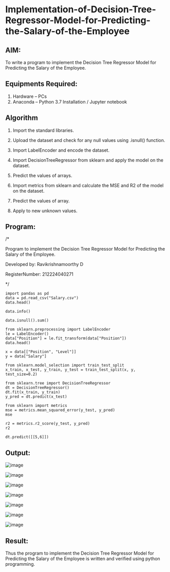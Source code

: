 # Implementation-of-Decision-Tree-Regressor-Model-for-Predicting-the-Salary-of-the-Employee

## AIM:
To write a program to implement the Decision Tree Regressor Model for Predicting the Salary of the Employee.

## Equipments Required:
1. Hardware – PCs
2. Anaconda – Python 3.7 Installation / Jupyter notebook

## Algorithm

1. Import the standard libraries.

2. Upload the dataset and check for any null values using .isnull() function.

3. Import LabelEncoder and encode the dataset.

4. Import DecisionTreeRegressor from sklearn and apply the model on the dataset.

5. Predict the values of arrays.

6. Import metrics from sklearn and calculate the MSE and R2 of the model on the dataset.

7. Predict the values of array.

8. Apply to new unknown values. 

## Program:

/*

Program to implement the Decision Tree Regressor Model for Predicting the Salary of the Employee.

Developed by: Ravikrishnamoorthy D

RegisterNumber: 212224040271

*/
```
import pandas as pd
data = pd.read_csv("Salary.csv")
data.head()

data.info()

data.isnull().sum()

from sklearn.preprocessing import LabelEncoder
le = LabelEncoder()
data["Position"] = le.fit_transform(data["Position"])
data.head()

x = data[["Position", "Level"]]
y = data["Salary"]

from sklearn.model_selection import train_test_split
x_train, x_test, y_train, y_test = train_test_split(x, y, test_size=0.2)

from sklearn.tree import DecisionTreeRegressor
dt = DecisionTreeRegressor()
dt.fit(x_train, y_train)
y_pred = dt.predict(x_test)

from sklearn import metrics
mse = metrics.mean_squared_error(y_test, y_pred)
mse

r2 = metrics.r2_score(y_test, y_pred)
r2

dt.predict([[5,6]])
```

## Output:

![image](https://github.com/user-attachments/assets/da0abb5f-bbc7-4146-a1f4-44c12ce13369)

![image](https://github.com/user-attachments/assets/17c5507a-6dfa-4d14-942d-e0691e3dae1e)

![image](https://github.com/user-attachments/assets/8decafa0-20ee-4a86-a6ef-a655ba0d7947)

![image](https://github.com/user-attachments/assets/3490d4aa-3288-47cb-bf02-83cb39a5401d)

![image](https://github.com/user-attachments/assets/62c34b02-4cda-4e21-9e97-a0340404bbf2)

![image](https://github.com/user-attachments/assets/f2f18783-0b0b-4ddd-82f8-15052710e37c)

![image](https://github.com/user-attachments/assets/c8890993-1832-443f-bc0e-b080de770bad)











## Result:
Thus the program to implement the Decision Tree Regressor Model for Predicting the Salary of the Employee is written and verified using python programming.
